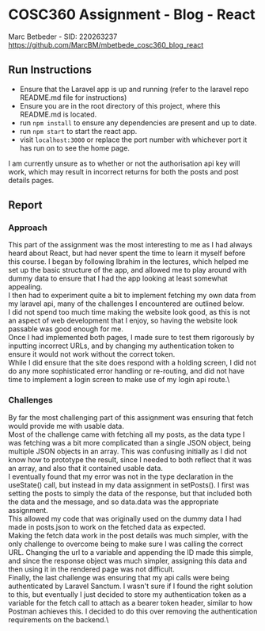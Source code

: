 # COSC360 Assignment - Blog - React

Marc Betbeder - SID: 220263237
https://github.com/MarcBM/mbetbede_cosc360_blog_react

## Run Instructions

- Ensure that the Laravel app is up and running (refer to the laravel repo README.md file for instructions)
- Ensure you are in the root directory of this project, where this README.md is located.
- run `npm install` to ensure any dependencies are present and up to date.
- run `npm start` to start the react app.
- visit `localhost:3000` or replace the port number with whichever port it has run on to see the home page.

I am currently unsure as to whether or not the authorisation api key will work, which may result in incorrect returns for both the posts and post details pages.

## Report

### Approach

This part of the assignment was the most interesting to me as I had always heard about React, but had never spent the time to learn it myself before this course. I began by following Ibrahim in the lectures, which helped me set up the basic structure of the app, and allowed me to play around with dummy data to ensure that I had the app looking at least somewhat appealing.\
I then had to experiment quite a bit to implement fetching my own data from my laravel api, many of the challenges I encountered are outlined below.\
I did not spend too much time making the website look good, as this is not an aspect of web development that I enjoy, so having the website look passable was good enough for me.\
Once I had implemented both pages, I made sure to test them rigorously by inputting incorrect URLs, and by changing my authentication token to ensure it would not work without the correct token.\
While I did ensure that the site does respond with a holding screen, I did not do any more sophisticated error handling or re-routing, and did not have time to implement a login screen to make use of my login api route.\

### Challenges

By far the most challenging part of this assignment was ensuring that fetch would provide me with usable data.\
Most of the challenge came with fetching all my posts, as the data type I was fetching was a bit more complicated than a single JSON object, being multiple JSON objects in an array. This was confusing initially as I did not know how to prototype the result, since I needed to both reflect that it was an array, and also that it contained usable data.\
I eventually found that my error was not in the type declaration in the useState() call, but instead in my data assignment in setPosts(). I first was setting the posts to simply the data of the response, but that included both the data and the message, and so data.data was the appropriate assignment.\
This allowed my code that was originally used on the dummy data I had made in posts.json to work on the fetched data as expected.\
Making the fetch data work in the post details was much simpler, with the only challenge to overcome being to make sure I was calling the correct URL. Changing the url to a variable and appending the ID made this simple, and since the response object was much simpler, assigning this data and then using it in the rendered page was not difficult.\
Finally, the last challenge was ensuring that my api calls were being authenticated by Laravel Sanctum. I wasn't sure if I found the right solution to this, but eventually I just decided to store my authentication token as a variable for the fetch call to attach as a bearer token header, similar to how Postman achieves this. I decided to do this over removing the authentication requirements on the backend.\
